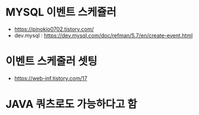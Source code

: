 # MYSQL 이벤트 스케쥴러
- https://pinokio0702.tistory.com/
- dev.mysql : https://dev.mysql.com/doc/refman/5.7/en/create-event.html

# 이벤트 스케줄러 셋팅
- https://web-inf.tistory.com/17

# JAVA 쿼츠로도 가능하다고 함
